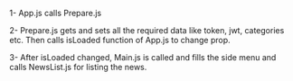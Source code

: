 1- App.js calls Prepare.js

2- Prepare.js gets and sets all the required data like token, jwt, categories etc. Then calls isLoaded function of App.js to change prop.

3- After isLoaded changed, Main.js is called and fills the side menu and calls NewsList.js for listing the news.


